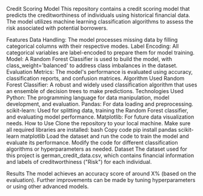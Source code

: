 Credit Scoring Model
This repository contains a credit scoring model that predicts the creditworthiness of individuals using historical financial data. The model utilizes machine learning classification algorithms to assess the risk associated with potential borrowers.

Features
Data Handling: The model processes missing data by filling categorical columns with their respective modes.
Label Encoding: All categorical variables are label-encoded to prepare them for model training.
Model: A Random Forest Classifier is used to build the model, with class_weight='balanced' to address class imbalances in the dataset.
Evaluation Metrics: The model's performance is evaluated using accuracy, classification reports, and confusion matrices.
Algorithm Used
Random Forest Classifier: A robust and widely used classification algorithm that uses an ensemble of decision trees to make predictions.
Technologies Used
Python: The programming language for data manipulation, model development, and evaluation.
Pandas: For data loading and preprocessing.
scikit-learn: Used for splitting data, training the Random Forest classifier, and evaluating model performance.
Matplotlib: For future data visualization needs.
How to Use
Clone the repository to your local machine.
Make sure all required libraries are installed:
bash
Copy code
pip install pandas scikit-learn matplotlib
Load the dataset and run the code to train the model and evaluate its performance.
Modify the code for different classification algorithms or hyperparameters as needed.
Dataset
The dataset used for this project is german_credit_data.csv, which contains financial information and labels of creditworthiness ("Risk") for each individual.

Results
The model achieves an accuracy score of around X% (based on the evaluation). Further improvements can be made by tuning hyperparameters or using other advanced models.
